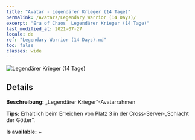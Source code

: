 ```yaml
---
title: "Avatar - Legendärer Krieger (14 Tage)"
permalink: /Avatars/Legendary Warrior (14 Days)/
excerpt: "Era of Chaos  Legendärer Krieger (14 Tage)"
last_modified_at: 2021-07-27
locale: de
ref: "Legendary Warrior (14 Days).md"
toc: false
classes: wide
---
```

 ![Legendärer Krieger (14 Tage)](/images/a/avatarFrame_61.png)

## Details

 **Beschreibung:** „Legendärer Krieger“-Avatarrahmen 

 **Tips:** Erhältlich beim Erreichen von Platz 3 in der Cross-Server-„Schlacht der Götter“. 

 **Is available:**  + 

